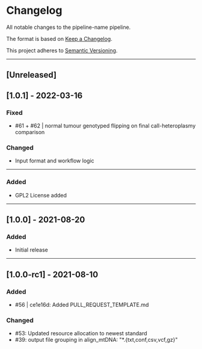 # Changelog
All notable changes to the pipeline-name pipeline.

The format is based on [Keep a Changelog](https://keepachangelog.com/en/1.0.0/).

This project adheres to [Semantic Versioning](https://semver.org/spec/v2.0.0.html).

---
## [Unreleased]
## [1.0.1] - 2022-03-16
### Fixed
- #61 + #62 | normal tumour genotyped flipping on final call-heteroplasmy comparison

### Changed
- Input format and workflow logic

---
### Added
- GPL2 License added

---
## [1.0.0] - 2021-08-20
### Added
- Initial release

---
## [1.0.0-rc1] - 2021-08-10
### Added
- #56 | ce1e16d: Added PULL_REQUEST_TEMPLATE.md

### Changed
- #53: Updated resource allocation to newest standard
- #39: output file grouping in align_mtDNA: "*.{txt,conf,csv,vcf,gz}"

